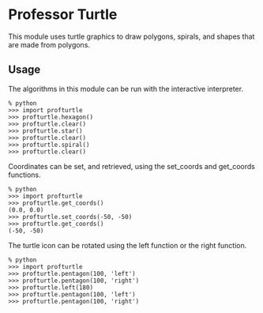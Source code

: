 # Professor Turtle

This module uses turtle graphics to draw polygons, spirals, and shapes that are made from polygons.

## Usage

The algorithms in this module can be run with the interactive interpreter.

    % python
    >>> import profturtle
    >>> profturtle.hexagon()
    >>> profturtle.clear()
    >>> profturtle.star()
    >>> profturtle.clear()
    >>> profturtle.spiral()
    >>> profturtle.clear()

Coordinates can be set, and retrieved, using the set_coords and get_coords functions.

    % python
    >>> import profturtle
    >>> profturtle.get_coords()
    (0.0, 0.0)
    >>> profturtle.set_coords(-50, -50)
    >>> profturtle.get_coords()
    (-50, -50)

The turtle icon can be rotated using the left function or the right function.

    % python
    >>> import profturtle
    >>> profturtle.pentagon(100, 'left')
    >>> profturtle.pentagon(100, 'right')
    >>> profturtle.left(180)
    >>> profturtle.pentagon(100, 'left')
    >>> profturtle.pentagon(100, 'right')